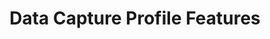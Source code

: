 ---
title: Data Capture Profile Features
layout: list-content.html
contentlist:
  - heading: Data Capture
    description: Use profiles to obtain barcode and MSR data into your application.
    visible: false
    items:
      - title: Activity Selection
        description: Select the application's activity where data capture is active.
        url: /emdk-for-android/4-0/mx/data-capture/activity
        icon: activity.png
        urls:
          - title: "4.2"
            url: /emdk-for-android/4-0/mx/data-capture/activity
          - title: "4.4"
            url: /emdk-for-android/4-0/mx/data-capture/activity
          - title: "5.0"
            url: /emdk-for-android/4-0/mx/data-capture/activity
      - title: Barcode
        description: Set and configure barcode as the input source.
        url: /emdk-for-android/4-0/mx/data-capture/barcode
        icon: barcode.png
        urls:
          - title: "4.2"
            url: /emdk-for-android/4-0/mx/data-capture/barcode
          - title: "4.4"
            url: /emdk-for-android/4-0/mx/data-capture/barcode
          - title: "5.0"
            url: /emdk-for-android/4-0/mx/data-capture/barcode
      - title: Intent Output
        description: Output the data captured as an intent.
        icon: intent.png
        url: /emdk-for-android/4-0/mx/data-capture/intent
        urls:
          - title: "4.2"
            url: /emdk-for-android/4-0/mx/data-capture/intent
          - title: "4.4"
            url: /emdk-for-android/4-0/mx/data-capture/intent
          - title: "5.0"
            url: /emdk-for-android/4-0/mx/data-capture/intent
      - title: IP Output
        description: Output the data captured over IP communications.
        icon: ip.png
        url: /emdk-for-android/4-0/mx/data-capture/IP
        urls:
          - title: "4.2"
            url: /emdk-for-android/4-0/mx/data-capture/IP
          - title: "4.4"
            url: /emdk-for-android/4-0/mx/data-capture/IP
          - title: "5.0"
            url: /emdk-for-android/4-0/mx/data-capture/IP
      - title: Keystroke
        description: Output data captured as keystrokes.
        icon: keystroke.png
        url: /emdk-for-android/4-0/mx/data-capture/keystroke
        urls:
          - title: "4.2"
            url: /emdk-for-android/4-0/mx/data-capture/keystroke
          - title: "4.4"
            url: /emdk-for-android/4-0/mx/data-capture/keystroke
          - title: "5.0"
            url: /emdk-for-android/4-0/mx/data-capture/keystroke
      - title: Magstripe
        description: Set and configure mag stripe as the input source
        icon: msr.png
        url: /emdk-for-android/4-0/mx/data-capture/msr
        urls:
          - title: "4.2"
            url: /emdk-for-android/4-0/mx/data-capture/msr
          - title: "4.4"
            url: /emdk-for-android/4-0/mx/data-capture/msr
          - title: "5.0"
            url: /emdk-for-android/4-0/mx/data-capture/msr
---